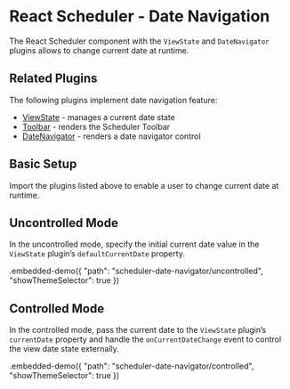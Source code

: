 # React Scheduler - Date Navigation

The React Scheduler component with the `ViewState` and `DateNavigator` plugins allows to change current date at runtime.

## Related Plugins

The following plugins implement date navigation feature:

- [ViewState](../reference/view-state.md) - manages a current date state
- [Toolbar](../reference/toolbar.md) - renders the Scheduler Toolbar
- [DateNavigator](../reference/date-navigator.md) - renders a date navigator control

## Basic Setup

Import the plugins listed above to enable a user to change current date at runtime.

## Uncontrolled Mode

In the uncontrolled mode, specify the initial current date value in the `ViewState` plugin’s `defaultCurrentDate` property.

.embedded-demo({ "path": "scheduler-date-navigator/uncontrolled", "showThemeSelector": true })

## Controlled Mode

In the controlled mode, pass the current date to the `ViewState` plugin’s `currentDate` property and handle the `onCurrentDateChange` event to control the view date state externally.

.embedded-demo({ "path": "scheduler-date-navigator/controlled", "showThemeSelector": true })
